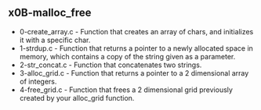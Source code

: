 ## x0B-malloc_free
* 0-create_array.c - Function that creates an array of chars, and initializes it with a specific char.
* 1-strdup.c - Function that returns a pointer to a newly allocated space in memory, which contains a copy of the string given as a parameter.
* 2-str_concat.c - Function that concatenates two strings.
* 3-alloc_grid.c - Function that returns a pointer to a 2 dimensional array of integers.
* 4-free_grid.c - Function that frees a 2 dimensional grid previously created by your alloc_grid function.


